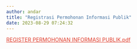 ```yaml
---
author: andar
title: "Registrasi Permohonan Informasi Publik"
date: 2023-08-29 07:24:32
---
```

<p><span style="color: #e03e2d;"><a style="color: #e03e2d;" title="REGISTER PERMOHONAN INFORMASI PUBLIK.pdf" href="/file/WsjLFHOl8cEMyg4FPFLB.pdf">REGISTER PERMOHONAN INFORMASI PUBLIK.pdf</a></span></p>
